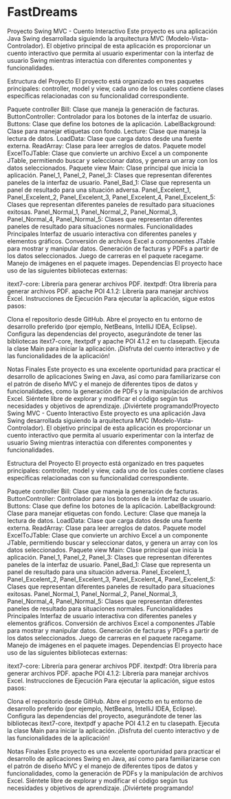 # FastDreams
Proyecto Swing MVC - Cuento Interactivo
Este proyecto es una aplicación Java Swing desarrollada siguiendo la arquitectura MVC (Modelo-Vista-Controlador). El objetivo principal de esta aplicación es proporcionar un cuento interactivo que permita al usuario experimentar con la interfaz de usuario Swing mientras interactúa con diferentes componentes y funcionalidades.

Estructura del Proyecto
El proyecto está organizado en tres paquetes principales: controller, model y view, cada uno de los cuales contiene clases específicas relacionadas con su funcionalidad correspondiente.

Paquete controller
Bill: Clase que maneja la generación de facturas.
ButtonController: Controlador para los botones de la interfaz de usuario.
Buttons: Clase que define los botones de la aplicación.
LabelBackground: Clase para manejar etiquetas con fondo.
Lecture: Clase que maneja la lectura de datos.
LoadData: Clase que carga datos desde una fuente externa.
ReadArray: Clase para leer arreglos de datos.
Paquete model
ExcelToJTable: Clase que convierte un archivo Excel a un componente JTable, permitiendo buscar y seleccionar datos, y genera un array con los datos seleccionados.
Paquete view
Main: Clase principal que inicia la aplicación.
Panel_1, Panel_2, Panel_3: Clases que representan diferentes paneles de la interfaz de usuario.
Panel_Bad_1: Clase que representa un panel de resultado para una situación adversa.
Panel_Excelent_1, Panel_Excelent_2, Panel_Excelent_3, Panel_Excelent_4, Panel_Excelent_5: Clases que representan diferentes paneles de resultado para situaciones exitosas.
Panel_Normal_1, Panel_Normal_2, Panel_Normal_3, Panel_Normal_4, Panel_Normal_5: Clases que representan diferentes paneles de resultado para situaciones normales.
Funcionalidades Principales
Interfaz de usuario interactiva con diferentes paneles y elementos gráficos.
Conversión de archivos Excel a componentes JTable para mostrar y manipular datos.
Generación de facturas y PDFs a partir de los datos seleccionados.
Juego de carreras en el paquete racegame.
Manejo de imágenes en el paquete images.
Dependencias
El proyecto hace uso de las siguientes bibliotecas externas:

itext7-core: Librería para generar archivos PDF.
itextpdf: Otra librería para generar archivos PDF.
apache POI 4.1.2: Librería para manejar archivos Excel.
Instrucciones de Ejecución
Para ejecutar la aplicación, sigue estos pasos:

Clona el repositorio desde GitHub.
Abre el proyecto en tu entorno de desarrollo preferido (por ejemplo, NetBeans, IntelliJ IDEA, Eclipse).
Configura las dependencias del proyecto, asegurándote de tener las bibliotecas itext7-core, itextpdf y apache POI 4.1.2 en tu clasepath.
Ejecuta la clase Main para iniciar la aplicación.
¡Disfruta del cuento interactivo y de las funcionalidades de la aplicación!

Notas Finales
Este proyecto es una excelente oportunidad para practicar el desarrollo de aplicaciones Swing en Java, así como para familiarizarse con el patrón de diseño MVC y el manejo de diferentes tipos de datos y funcionalidades, como la generación de PDFs y la manipulación de archivos Excel. Siéntete libre de explorar y modificar el código según tus necesidades y objetivos de aprendizaje. ¡Diviértete programando!Proyecto Swing MVC - Cuento Interactivo
Este proyecto es una aplicación Java Swing desarrollada siguiendo la arquitectura MVC (Modelo-Vista-Controlador). El objetivo principal de esta aplicación es proporcionar un cuento interactivo que permita al usuario experimentar con la interfaz de usuario Swing mientras interactúa con diferentes componentes y funcionalidades.

Estructura del Proyecto
El proyecto está organizado en tres paquetes principales: controller, model y view, cada uno de los cuales contiene clases específicas relacionadas con su funcionalidad correspondiente.

Paquete controller
Bill: Clase que maneja la generación de facturas.
ButtonController: Controlador para los botones de la interfaz de usuario.
Buttons: Clase que define los botones de la aplicación.
LabelBackground: Clase para manejar etiquetas con fondo.
Lecture: Clase que maneja la lectura de datos.
LoadData: Clase que carga datos desde una fuente externa.
ReadArray: Clase para leer arreglos de datos.
Paquete model
ExcelToJTable: Clase que convierte un archivo Excel a un componente JTable, permitiendo buscar y seleccionar datos, y genera un array con los datos seleccionados.
Paquete view
Main: Clase principal que inicia la aplicación.
Panel_1, Panel_2, Panel_3: Clases que representan diferentes paneles de la interfaz de usuario.
Panel_Bad_1: Clase que representa un panel de resultado para una situación adversa.
Panel_Excelent_1, Panel_Excelent_2, Panel_Excelent_3, Panel_Excelent_4, Panel_Excelent_5: Clases que representan diferentes paneles de resultado para situaciones exitosas.
Panel_Normal_1, Panel_Normal_2, Panel_Normal_3, Panel_Normal_4, Panel_Normal_5: Clases que representan diferentes paneles de resultado para situaciones normales.
Funcionalidades Principales
Interfaz de usuario interactiva con diferentes paneles y elementos gráficos.
Conversión de archivos Excel a componentes JTable para mostrar y manipular datos.
Generación de facturas y PDFs a partir de los datos seleccionados.
Juego de carreras en el paquete racegame.
Manejo de imágenes en el paquete images.
Dependencias
El proyecto hace uso de las siguientes bibliotecas externas:

itext7-core: Librería para generar archivos PDF.
itextpdf: Otra librería para generar archivos PDF.
apache POI 4.1.2: Librería para manejar archivos Excel.
Instrucciones de Ejecución
Para ejecutar la aplicación, sigue estos pasos:

Clona el repositorio desde GitHub.
Abre el proyecto en tu entorno de desarrollo preferido (por ejemplo, NetBeans, IntelliJ IDEA, Eclipse).
Configura las dependencias del proyecto, asegurándote de tener las bibliotecas itext7-core, itextpdf y apache POI 4.1.2 en tu clasepath.
Ejecuta la clase Main para iniciar la aplicación.
¡Disfruta del cuento interactivo y de las funcionalidades de la aplicación!

Notas Finales
Este proyecto es una excelente oportunidad para practicar el desarrollo de aplicaciones Swing en Java, así como para familiarizarse con el patrón de diseño MVC y el manejo de diferentes tipos de datos y funcionalidades, como la generación de PDFs y la manipulación de archivos Excel. Siéntete libre de explorar y modificar el código según tus necesidades y objetivos de aprendizaje. ¡Diviértete programando!
